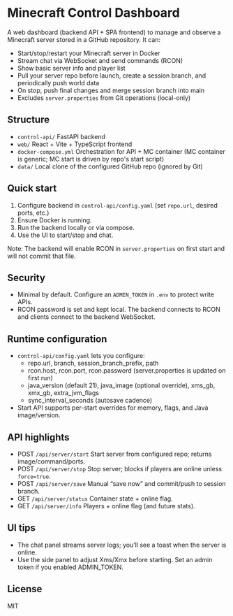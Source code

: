 # Minecraft Control Dashboard

A web dashboard (backend API + SPA frontend) to manage and observe a Minecraft server stored in a GitHub repository. It can:

- Start/stop/restart your Minecraft server in Docker
- Stream chat via WebSocket and send commands (RCON)
- Show basic server info and player list
- Pull your server repo before launch, create a session branch, and periodically push world data
- On stop, push final changes and merge session branch into main
- Excludes `server.properties` from Git operations (local-only)

## Structure

- `control-api/` FastAPI backend
- `web/` React + Vite + TypeScript frontend
- `docker-compose.yml` Orchestration for API + MC container (MC container is generic; MC start is driven by repo's start script)
- `data/` Local clone of the configured GitHub repo (ignored by Git)

## Quick start

1. Configure backend in `control-api/config.yaml` (set `repo.url`, desired ports, etc.)
2. Ensure Docker is running.
3. Run the backend locally or via compose.
4. Use the UI to start/stop and chat.

Note: The backend will enable RCON in `server.properties` on first start and will not commit that file.

## Security

- Minimal by default. Configure an `ADMIN_TOKEN` in `.env` to protect write APIs.
- RCON password is set and kept local. The backend connects to RCON and clients connect to the backend WebSocket.

## Runtime configuration

- `control-api/config.yaml` lets you configure:
  - repo.url, branch, session_branch_prefix, path
  - rcon.host, rcon.port, rcon.password (server.properties is updated on first run)
  - java_version (default 21), java_image (optional override), xms_gb, xmx_gb, extra_jvm_flags
  - sync_interval_seconds (autosave cadence)
- Start API supports per-start overrides for memory, flags, and Java image/version.

## API highlights

- POST `/api/server/start` Start server from configured repo; returns image/command/ports.
- POST `/api/server/stop` Stop server; blocks if players are online unless `force=true`.
- POST `/api/server/save` Manual “save now” and commit/push to session branch.
- GET `/api/server/status` Container state + online flag.
- GET `/api/server/info` Players + online flag (and future stats).

## UI tips

- The chat panel streams server logs; you’ll see a toast when the server is online.
- Use the side panel to adjust Xms/Xmx before starting. Set an admin token if you enabled ADMIN_TOKEN.

## License

MIT
